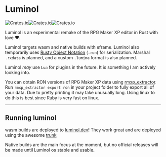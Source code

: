 # Luminol

![Crates.io](https://img.shields.io/crates/v/luminol)![Crates.io](https://img.shields.io/crates/l/luminol)![Crates.io](https://img.shields.io/crates/d/luminol)

Luminol is an experimental remake of the RPG Maker XP editor in Rust with love ❤️.

Luminol targets wasm and native builds with eframe. Luminol also temporarily uses [Rusty Object Notation](https://github.com/ron-rs/ron) (`.ron`) for serialization.
Marshal `.rxdata` is planned, and a custom `.lumina` format is also planned.

Luminol _may_ use `Lua` for plugins in the future. It is something I am actively looking into.

You can obtain RON versions of RPG Maker XP data using [rmxp_extractor](https://rubygems.org/gems/rmxp_extractor).
Run `rmxp_extractor export ron` in your project folder to fully export all of your data. Due to pretty printing it may take unusually long.
Using linux to do this is best since Ruby is very fast on linux.

---

## Running luminol

wasm builds are deployed to [luminol.dev](https://luminol.dev/#dev)! They work great and are deployed using the awesome [trunk](https://trunkrs.dev)

Native builds are the main focus at the moment, but no official releases will be made until Luminol os stable and usable.
